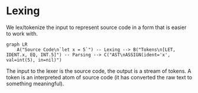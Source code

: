 # Lexing


We lex/tokenize the input to represent source code in a form that is easier to work with.

```mermaid
graph LR
    A("Source Code\n`let x = 5`") -- Lexing --> B("Tokens\n[LET, IDENT.x, EQ, INT.5]") -- Parsing --> C("AST\nASSIGN(ident='x', val=int(5), in=nil)")
```


The input to the lexer is the source code, the output is a stream of tokens. A token is an interpreted atom of source code (it has converted the raw text to something meaningful).